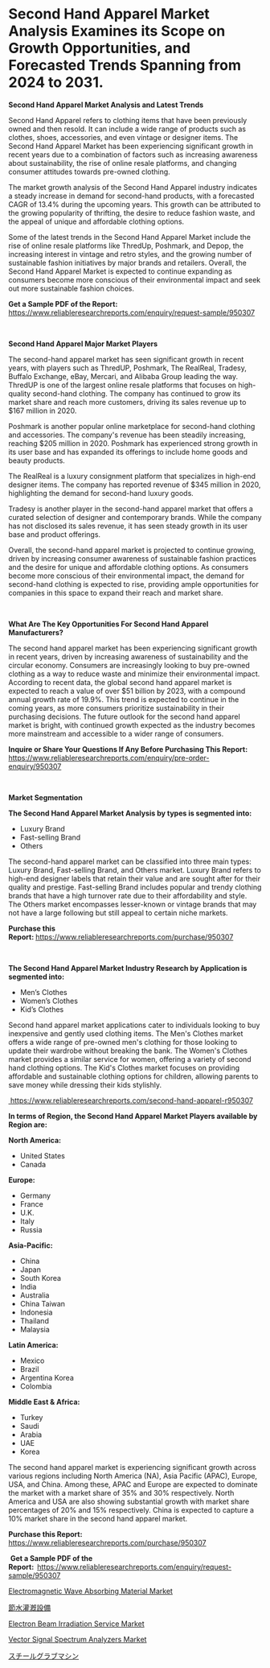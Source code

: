 <p><h1>Second Hand Apparel Market Analysis Examines its Scope on Growth Opportunities, and Forecasted Trends Spanning from 2024 to 2031.</h1></p><p><strong>Second Hand Apparel Market Analysis and Latest Trends</strong></p>
<p><p>Second Hand Apparel refers to clothing items that have been previously owned and then resold. It can include a wide range of products such as clothes, shoes, accessories, and even vintage or designer items. The Second Hand Apparel Market has been experiencing significant growth in recent years due to a combination of factors such as increasing awareness about sustainability, the rise of online resale platforms, and changing consumer attitudes towards pre-owned clothing.</p><p>The market growth analysis of the Second Hand Apparel industry indicates a steady increase in demand for second-hand products, with a forecasted CAGR of 13.4% during the upcoming years. This growth can be attributed to the growing popularity of thrifting, the desire to reduce fashion waste, and the appeal of unique and affordable clothing options.</p><p>Some of the latest trends in the Second Hand Apparel Market include the rise of online resale platforms like ThredUp, Poshmark, and Depop, the increasing interest in vintage and retro styles, and the growing number of sustainable fashion initiatives by major brands and retailers. Overall, the Second Hand Apparel Market is expected to continue expanding as consumers become more conscious of their environmental impact and seek out more sustainable fashion choices.</p></p>
<p><strong>Get a Sample PDF of the Report:&nbsp;</strong> <a href="https://www.reliableresearchreports.com/enquiry/request-sample/950307">https://www.reliableresearchreports.com/enquiry/request-sample/950307</a></p>
<p>&nbsp;</p>
<p><strong>Second Hand Apparel Major Market Players</strong></p>
<p><p>The second-hand apparel market has seen significant growth in recent years, with players such as ThredUP, Poshmark, The RealReal, Tradesy, Buffalo Exchange, eBay, Mercari, and Alibaba Group leading the way. ThredUP is one of the largest online resale platforms that focuses on high-quality second-hand clothing. The company has continued to grow its market share and reach more customers, driving its sales revenue up to $167 million in 2020.</p><p>Poshmark is another popular online marketplace for second-hand clothing and accessories. The company's revenue has been steadily increasing, reaching $205 million in 2020. Poshmark has experienced strong growth in its user base and has expanded its offerings to include home goods and beauty products.</p><p>The RealReal is a luxury consignment platform that specializes in high-end designer items. The company has reported revenue of $345 million in 2020, highlighting the demand for second-hand luxury goods.</p><p>Tradesy is another player in the second-hand apparel market that offers a curated selection of designer and contemporary brands. While the company has not disclosed its sales revenue, it has seen steady growth in its user base and product offerings.</p><p>Overall, the second-hand apparel market is projected to continue growing, driven by increasing consumer awareness of sustainable fashion practices and the desire for unique and affordable clothing options. As consumers become more conscious of their environmental impact, the demand for second-hand clothing is expected to rise, providing ample opportunities for companies in this space to expand their reach and market share.</p></p>
<p>&nbsp;</p>
<p><strong>What Are The Key Opportunities For Second Hand Apparel Manufacturers?</strong></p>
<p><p>The second hand apparel market has been experiencing significant growth in recent years, driven by increasing awareness of sustainability and the circular economy. Consumers are increasingly looking to buy pre-owned clothing as a way to reduce waste and minimize their environmental impact. According to recent data, the global second hand apparel market is expected to reach a value of over $51 billion by 2023, with a compound annual growth rate of 19.9%. This trend is expected to continue in the coming years, as more consumers prioritize sustainability in their purchasing decisions. The future outlook for the second hand apparel market is bright, with continued growth expected as the industry becomes more mainstream and accessible to a wider range of consumers.</p></p>
<p><strong>Inquire or Share Your Questions If Any Before Purchasing This Report:</strong> <a href="https://www.reliableresearchreports.com/enquiry/pre-order-enquiry/950307">https://www.reliableresearchreports.com/enquiry/pre-order-enquiry/950307</a></p>
<p>&nbsp;</p>
<p><strong>Market Segmentation</strong></p>
<p><strong>The Second Hand Apparel Market Analysis by types is segmented into:</strong></p>
<p><ul><li>Luxury Brand</li><li>Fast-selling Brand</li><li>Others</li></ul></p>
<p><p>The second-hand apparel market can be classified into three main types: Luxury Brand, Fast-selling Brand, and Others market. Luxury Brand refers to high-end designer labels that retain their value and are sought after for their quality and prestige. Fast-selling Brand includes popular and trendy clothing brands that have a high turnover rate due to their affordability and style. The Others market encompasses lesser-known or vintage brands that may not have a large following but still appeal to certain niche markets.</p></p>
<p><strong>Purchase this Report:&nbsp;</strong><a href="https://www.reliableresearchreports.com/purchase/950307">https://www.reliableresearchreports.com/purchase/950307</a></p>
<p>&nbsp;</p>
<p><strong>The Second Hand Apparel Market Industry Research by Application is segmented into:</strong></p>
<p><ul><li>Men’s Clothes</li><li>Women’s Clothes</li><li>Kid’s Clothes</li></ul></p>
<p><p>Second hand apparel market applications cater to individuals looking to buy inexpensive and gently used clothing items. The Men's Clothes market offers a wide range of pre-owned men's clothing for those looking to update their wardrobe without breaking the bank. The Women's Clothes market provides a similar service for women, offering a variety of second hand clothing options. The Kid's Clothes market focuses on providing affordable and sustainable clothing options for children, allowing parents to save money while dressing their kids stylishly.</p></p>
<p><a href="https://www.reliableresearchreports.com/second-hand-apparel-r950307">&nbsp;https://www.reliableresearchreports.com/second-hand-apparel-r950307</a></p>
<p><strong>In terms of Region, the Second Hand Apparel Market Players available by Region are:</strong></p>
<p>
    <p> <strong> North America: </strong>
        <ul>
            <li>United States</li>
            <li>Canada</li>
        </ul>
        </p> 
    <p> <strong> Europe: </strong>
        <ul>
            <li>Germany</li>
            <li>France</li>
            <li>U.K.</li>
            <li>Italy</li>
            <li>Russia</li>
        </ul>
        </p> 
    <p> <strong> Asia-Pacific: </strong>
        <ul>
            <li>China</li>
            <li>Japan</li>
            <li>South Korea</li>
            <li>India</li>
            <li>Australia</li>
            <li>China Taiwan</li>
            <li>Indonesia</li>
            <li>Thailand</li>
            <li>Malaysia</li>
        </ul>
        </p> 
    <p> <strong> Latin America: </strong>
        <ul>
            <li>Mexico</li>
            <li>Brazil</li>
            <li>Argentina Korea</li>
            <li>Colombia</li>
        </ul>
        </p> 
    <p> <strong> Middle East & Africa: </strong>
        <ul>
            <li>Turkey</li>
            <li>Saudi</li>
            <li>Arabia</li>
            <li>UAE</li>
            <li>Korea</li>
        </ul>
    </p>
    </p>
<p><p>The second hand apparel market is experiencing significant growth across various regions including North America (NA), Asia Pacific (APAC), Europe, USA, and China. Among these, APAC and Europe are expected to dominate the market with a market share of 35% and 30% respectively. North America and USA are also showing substantial growth with market share percentages of 20% and 15% respectively. China is expected to capture a 10% market share in the second hand apparel market.</p></p>
<p><strong>Purchase this Report: </strong><a href="https://www.reliableresearchreports.com/purchase/950307">https://www.reliableresearchreports.com/purchase/950307</a></p>
<p>&nbsp;<strong>Get a Sample PDF of the Report:&nbsp;&nbsp;</strong><a href="https://www.reliableresearchreports.com/enquiry/request-sample/950307">https://www.reliableresearchreports.com/enquiry/request-sample/950307</a></p>
<p><strong></strong></p>
<p><p><a href="https://www.linkedin.com/pulse/electromagnetic-wave-absorbing-material-market-investigation-amp-lcfgc?trackingId=56rAT6YlFb3VtbcPF0ODbg%3D%3D">Electromagnetic Wave Absorbing Material Market</a></p><p><a href="https://github.com/VinceMarvin1/Market-Research-Report-List-1/blob/main/3334504171078.md">節水灌漑設備</a></p><p><a href="https://www.linkedin.com/pulse/electron-beam-irradiation-service-industry-analysis-report-its-6zx6c?trackingId=N45M8oUP0x%2BKlF%2BWbptB2g%3D%3D">Electron Beam Irradiation Service Market</a></p><p><a href="https://github.com/isharif044/Market-Research-Report-List-1/blob/main/vector-signal-spectrum-analyzers-market.md">Vector Signal Spectrum Analyzers Market</a></p><p><a href="https://github.com/DayanaRunolfsdottir/Market-Research-Report-List-1/blob/main/7826901171079.md">スチールグラブマシン</a></p></p>